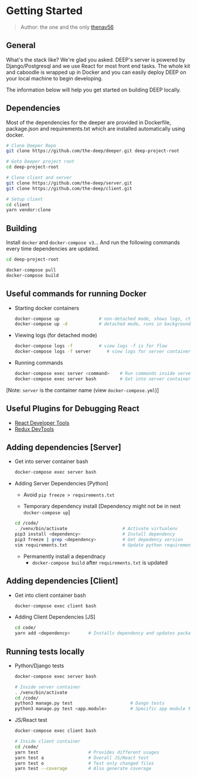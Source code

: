 # Getting Started

> Author: the one and the only [thenav56](https://github.com/thenav56)

## General
What's the stack like? We're glad you asked. DEEP's server is powered by
Django/Postgresql and we use React for most front end tasks. The whole kit and
caboodle is wrapped up in Docker and you can easily deploy DEEP on your local
machine to begin developing. 

The information below will help you get started on building DEEP locally.

## Dependencies
Most of the dependencies for the deeper are provided in Dockerfile,
package.json and requirements.txt which are installed automatically using
docker.

```bash
# Clone Deeper Repo
git clone https://github.com/the-deep/deeper.git deep-project-root

# Goto Deeper project root
cd deep-project-root

# Clone client and server
git clone https://github.com/the-deep/server.git
git clone https://github.com/the-deep/client.git

# Setup client
cd client
yarn vendor:clone
```


## Building

Install `docker` and `docker-compose v3`...
And run the following commands every time dependencies are updated.

```bash
cd deep-project-root

docker-compose pull
docker-compose build
```

## Useful commands for running Docker

- Starting docker containers

    ```bash
    docker-compose up               # non-detached mode, shows logs, ctrl+c to exit
    docker-compose up -d            # detached mode, runs in background
    ```
- Viewing logs (for detached mode)

    ```bash
    docker-compose logs -f          # view logs -f is for flow
    docker-compose logs -f server      # view logs for server container
    ```

- Running commands

    ```bash
    docker-compose exec server <command>    # Run commands inside server container
    docker-compose exec server bash         # Get into server container's bash
    ```

[Note: `server` is the container name (view `docker-compose.yml`)]

## Useful Plugins for Debugging React

- [React Developer Tools](https://chrome.google.com/webstore/detail/react-developer-tools/fmkadmapgofadopljbjfkapdkoienihi?hl=en)
- [Redux DevTools](https://chrome.google.com/webstore/detail/redux-devtools/lmhkpmbekcpmknklioeibfkpmmfibljd?hl=en)

## Adding dependencies [Server]

- Get into server container bash

    ```bash
    docker-compose exec server bash
    ```

- Adding Server Dependencies [Python]

    - Avoid `pip freeze > requirements.txt`

    - Temporary dependency install [Dependency might not be in next `docker-compose up`]
    ```bash
    cd /code/
    . /venv/bin/activate                     # Activate virtualenv
    pip3 install <dependency>                # Install dependency
    pip3 freeze | grep <dependency>          # Get depedency version
    vim requirements.txt                     # Update python requirements [This will exist in next up]
    ```
    - Permanently install a dependnacy
        - `docker-compose build` after `requirements.txt` is updated

## Adding dependencies [Client]

- Get into client container bash

    ```bash
    docker-compose exec client bash
    ```

- Adding Client Dependencies [JS]

    ```bash
    cd code/
    yarn add <dependency>       # Installs dependency and updates package.json and yarn.lock
    ```

## Running tests locally

- Python/Django tests
    ```bash
    docker-compose exec server bash

    # Inside server container
    . /venv/bin/activate
    cd /code/
    python3 manage.py test                      # Dango tests
    python3 manage.py test <app.module>         # Specific app module test
    ```

- JS/React test
    ```bash
    docker-compose exec client bash

    # Inside client container
    cd /code/
    yarn test                   # Provides different usages
    yarn test a                 # Overall JS/React test
    yarn test o                 # Test only changed files
    yarn test --coverage        # Also generate coverage
    ```
